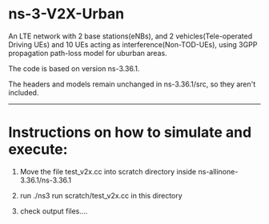 # ns-3-V2X-Urban


An LTE network with 2 base stations(eNBs), and 2 vehicles(Tele-operated Driving UEs) and 10 UEs acting as interference(Non-TOD-UEs), using 3GPP propagation path-loss model for uburban areas.

The code is based on version ns-3.36.1.

The headers and models remain unchanged in ns-3.36.1/src, so they aren't included.


**********************************************************


# Instructions on how to simulate and execute:


1) Move the file test_v2x.cc into scratch directory inside ns-allinone-3.36.1/ns-3.36.1

2) run ./ns3 run scratch/test_v2x.cc in this directory

4) check output files....
